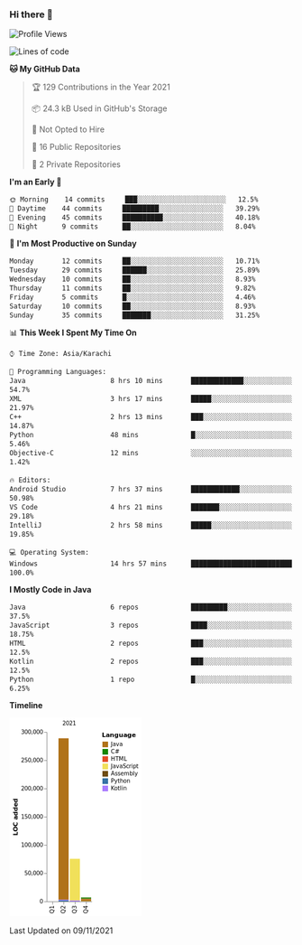 ### Hi there 👋

<!--
**BilalJaved15/BilalJaved15** is a ✨ _special_ ✨ repository because its `README.md` (this file) appears on your GitHub profile.

Here are some ideas to get you started:

- 🔭 I’m currently working on ...
- 🌱 I’m currently learning ...
- 👯 I’m looking to collaborate on ...
- 🤔 I’m looking for help with ...
- 💬 Ask me about ...
- 📫 How to reach me: ...
- 😄 Pronouns: ...
- ⚡ Fun fact: ...
-->

<!--START_SECTION:waka-->
![Profile Views](http://img.shields.io/badge/Profile%20Views-1-blue)

![Lines of code](https://img.shields.io/badge/From%20Hello%20World%20I%27ve%20Written-371337%20lines%20of%20code-blue)

**🐱 My GitHub Data** 

> 🏆 129 Contributions in the Year 2021
 > 
> 📦 24.3 kB Used in GitHub's Storage 
 > 
> 🚫 Not Opted to Hire
 > 
> 📜 16 Public Repositories 
 > 
> 🔑 2 Private Repositories  
 > 
**I'm an Early 🐤** 

```text
🌞 Morning    14 commits     ███░░░░░░░░░░░░░░░░░░░░░░   12.5% 
🌆 Daytime    44 commits     █████████░░░░░░░░░░░░░░░░   39.29% 
🌃 Evening    45 commits     ██████████░░░░░░░░░░░░░░░   40.18% 
🌙 Night      9 commits      ██░░░░░░░░░░░░░░░░░░░░░░░   8.04%

```
📅 **I'm Most Productive on Sunday** 

```text
Monday       12 commits     ██░░░░░░░░░░░░░░░░░░░░░░░   10.71% 
Tuesday      29 commits     ██████░░░░░░░░░░░░░░░░░░░   25.89% 
Wednesday    10 commits     ██░░░░░░░░░░░░░░░░░░░░░░░   8.93% 
Thursday     11 commits     ██░░░░░░░░░░░░░░░░░░░░░░░   9.82% 
Friday       5 commits      █░░░░░░░░░░░░░░░░░░░░░░░░   4.46% 
Saturday     10 commits     ██░░░░░░░░░░░░░░░░░░░░░░░   8.93% 
Sunday       35 commits     ███████░░░░░░░░░░░░░░░░░░   31.25%

```


📊 **This Week I Spent My Time On** 

```text
⌚︎ Time Zone: Asia/Karachi

💬 Programming Languages: 
Java                     8 hrs 10 mins       █████████████░░░░░░░░░░░░   54.7% 
XML                      3 hrs 17 mins       █████░░░░░░░░░░░░░░░░░░░░   21.97% 
C++                      2 hrs 13 mins       ███░░░░░░░░░░░░░░░░░░░░░░   14.87% 
Python                   48 mins             █░░░░░░░░░░░░░░░░░░░░░░░░   5.46% 
Objective-C              12 mins             ░░░░░░░░░░░░░░░░░░░░░░░░░   1.42%

🔥 Editors: 
Android Studio           7 hrs 37 mins       ████████████░░░░░░░░░░░░░   50.98% 
VS Code                  4 hrs 21 mins       ███████░░░░░░░░░░░░░░░░░░   29.18% 
IntelliJ                 2 hrs 58 mins       █████░░░░░░░░░░░░░░░░░░░░   19.85%

💻 Operating System: 
Windows                  14 hrs 57 mins      █████████████████████████   100.0%

```

**I Mostly Code in Java** 

```text
Java                     6 repos             █████████░░░░░░░░░░░░░░░░   37.5% 
JavaScript               3 repos             ████░░░░░░░░░░░░░░░░░░░░░   18.75% 
HTML                     2 repos             ███░░░░░░░░░░░░░░░░░░░░░░   12.5% 
Kotlin                   2 repos             ███░░░░░░░░░░░░░░░░░░░░░░   12.5% 
Python                   1 repo              █░░░░░░░░░░░░░░░░░░░░░░░░   6.25%

```


**Timeline**

![Chart not found](https://raw.githubusercontent.com/BilalJaved15/BilalJaved15/main/charts/bar_graph.png) 


 Last Updated on 09/11/2021
<!--END_SECTION:waka-->

